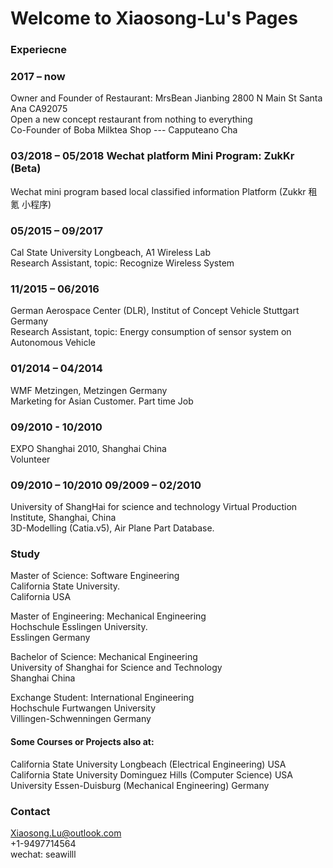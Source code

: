 # Welcome to Xiaosong-Lu's Pages



### Experiecne
### 2017 – now          
Owner and Founder of Restaurant: MrsBean Jianbing 2800 N Main St Santa Ana CA92075  
Open a new concept restaurant from nothing to everything   
Co-Founder of Boba Milktea Shop --- Capputeano Cha  
### 03/2018 – 05/2018   Wechat platform Mini Program: ZukKr (Beta)  
Wechat mini program based local classified information Platform (Zukkr 租氪 小程序)  
### 05/2015 – 09/2017     
Cal State University Longbeach, A1 Wireless Lab   
Research Assistant, topic: Recognize Wireless System  
### 11/2015 – 06/2016     
German Aerospace Center (DLR), Institut of Concept Vehicle Stuttgart Germany  
Research Assistant, topic: Energy consumption of sensor system on Autonomous Vehicle   
### 01/2014 – 04/2014     
WMF Metzingen, Metzingen Germany  
Marketing for Asian Customer. Part time Job   
### 09/2010 - 10/2010  
EXPO Shanghai 2010, Shanghai China  
Volunteer  
### 09/2010 – 10/2010 09/2009 – 02/2010   
University of ShangHai for science and technology Virtual Production Institute, Shanghai, China  
3D-Modelling (Catia.v5), Air Plane Part Database.  


### Study

Master of Science: Software Engineering   
California State University.   
California USA   

Master of Engineering: Mechanical Engineering  
Hochschule Esslingen University.   
Esslingen Germany   

Bachelor of Science: Mechanical Engineering   
University of Shanghai for Science and Technology  
Shanghai China  

Exchange Student: International Engineering  
Hochschule Furtwangen University  
Villingen-Schwenningen Germany  

#### Some Courses or Projects also at:  
California State University Longbeach  (Electrical Engineering)   USA  
California State University Dominguez Hills (Computer Science)   USA  
University Essen-Duisburg  (Mechanical Engineering)  Germany  


### Contact  
Xiaosong.Lu@outlook.com  
+1-9497714564  
wechat: seawilll  
